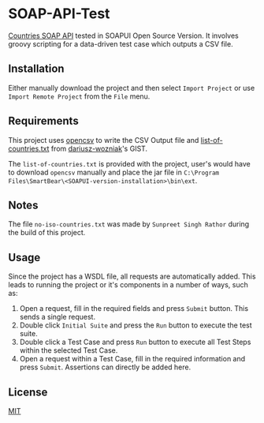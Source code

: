 # SOAP-API-Test

[Countries SOAP API](http://webservices.oorsprong.org/websamples.countryinfo/CountryInfoService.wso?WSDL=) tested in SOAPUI Open Source Version. It involves groovy scripting for a data-driven test case which outputs a CSV file.

## Installation

Either manually download the project and then select `Import Project` or use `Import Remote Project` from the `File` menu.

## Requirements
This project uses [opencsv](https://central.sonatype.com/artifact/com.opencsv/opencsv) to write the CSV Output file and [list-of-countries.txt](https://gist.github.com/dariusz-wozniak/656f2f9070b4205c5009716f05c94067#file-list-of-countries-txt) from
[dariusz-wozniak](https://gist.github.com/dariusz-wozniak)'s GIST.

The `list-of-countries.txt` is provided with the project, user's would have to download `opencsv` manually and place the jar file in `C:\Program Files\SmartBear\<SOAPUI-version-installation>\bin\ext`.

## Notes
The file `no-iso-countries.txt` was made by `Sunpreet Singh Rathor` during the build of this project.

## Usage
Since the project has a WSDL file, all requests are automatically added. This leads to running the project or it's components in a number of ways, such as:

1. Open a request, fill in the required fields and press `Submit` button. This sends a single request.
2. Double click `Initial Suite` and press the `Run` button to execute the test suite.
3. Double click a Test Case and press `Run` button to execute all Test Steps within the selected Test Case.
4. Open a request within a Test Case, fill in the required information and press `Submit`. Assertions can directly be added here.

## License

[MIT](https://choosealicense.com/licenses/mit/)